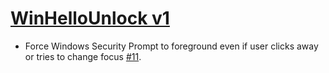 ﻿# [WinHelloUnlock v1](https://github.com/Angelelz/WinHelloUnlock/releases/tag/v1)

- Force Windows Security Prompt to foreground even if user clicks away or tries to change focus [#11](https://github.com/Angelelz/WinHelloUnlock/issues/11).